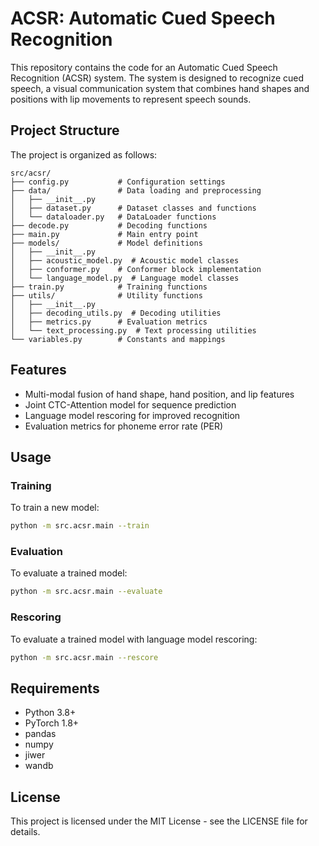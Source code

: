 # ACSR: Automatic Cued Speech Recognition

This repository contains the code for an Automatic Cued Speech Recognition (ACSR) system. The system is designed to recognize cued speech, a visual communication system that combines hand shapes and positions with lip movements to represent speech sounds.

## Project Structure

The project is organized as follows:

```
src/acsr/
├── config.py           # Configuration settings
├── data/               # Data loading and preprocessing
│   ├── __init__.py
│   ├── dataset.py      # Dataset classes and functions
│   └── dataloader.py   # DataLoader functions
├── decode.py           # Decoding functions
├── main.py             # Main entry point
├── models/             # Model definitions
│   ├── __init__.py
│   ├── acoustic_model.py  # Acoustic model classes
│   ├── conformer.py    # Conformer block implementation
│   └── language_model.py  # Language model classes
├── train.py            # Training functions
├── utils/              # Utility functions
│   ├── __init__.py
│   ├── decoding_utils.py  # Decoding utilities
│   ├── metrics.py      # Evaluation metrics
│   └── text_processing.py  # Text processing utilities
└── variables.py        # Constants and mappings
```

## Features

- Multi-modal fusion of hand shape, hand position, and lip features
- Joint CTC-Attention model for sequence prediction
- Language model rescoring for improved recognition
- Evaluation metrics for phoneme error rate (PER)

## Usage

### Training

To train a new model:

```bash
python -m src.acsr.main --train
```

### Evaluation

To evaluate a trained model:

```bash
python -m src.acsr.main --evaluate
```

### Rescoring

To evaluate a trained model with language model rescoring:

```bash
python -m src.acsr.main --rescore
```

## Requirements

- Python 3.8+
- PyTorch 1.8+
- pandas
- numpy
- jiwer
- wandb

## License

This project is licensed under the MIT License - see the LICENSE file for details.
